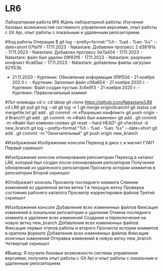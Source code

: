 # LR6
Лабораторная работа №6
#Цель лабораторной работы:
Изучение базовых возможностей системного управления версиями, опыт работы с Git Api, опыт работы с локальным и удаленным репозиторием.

#Ход работы
Операции
$ git log --pretty=format:"%h - %ad - %an: %s" --date=short
07faf1f - 17.11.2023 - Nataxtare: Добавлен прогресс 2
d38191a - 17.11.2023 - Nataxtare: Добавлен прогресс
0e7a404 - 17.11.2023 - Nataxtare: файл был удален
09f82f6 - 17.11.2023 - Nataxtare: разрешен конфликт
6ca65ac - 17.11.2023 - Nataxtare: добавлены файлы загрузки 921f53b
- 21.11.2020 - Куртяник: Обновление информации
0f9f50d - 21 ноября 202 0 г. - Куртяник: Заполнил файл
c08a654 - 21 ноября 2020 г. - Куртяник: Файл создан пустым
3c6e913 - 21 ноября 2020 г. - Куртяник: Первоначальный коммит

#Лог команды
cd с:
cd labop
git clone https://github.com/Nataxtare/LR6
cd LR6
git pull
git log --all
git log -n 1
git merge origin/branch1
git status
cat mergefile.txt
git add .
git commit -m «Разрешил конфликт»
git push origin -d Branch1
git add .
git commit -m «Файл был изменен»
git add .
git commit -m «Файл был изменен снова»
git reset --hard HEAD^
git checkout -b new_branch
git log --pretty=format:"%h - %ad - %an: %s" --date=short
git add .
git commit -m "Окончательный"
git push origin new_branch

#Изображения
Изображение консоли
Переход в диск с и магнит ГУАП
Первый скриншот

#Изображения консоли
клонирования репозитории
Переход в каталог LR6, который был создан после клонирования репозитория
Получение обновлений из удаленного репозитория
Просмотр истории коммитов в репозитории
Второй скриншот

#Отображает консоль
Просмотр последнего коммита
Слияние изменений из удаленной ветки ветки 1 в текущую ветку
Проверка состояния рабочего каталога
Просмотр корректировки файлов
Третий скриншот

#Изображения консоли
Добавление всех измененных файлов
Фиксация изменений в локальном репозитории и удаление
Отмена последнего коммита и удаление всех изменений
Создание и переключение на новую ветку new_branch
Добавление всех измененных файлов
Фиксация первых этапов работы и второго
Просмотр истории коммитов в кратком формате
Добавление всех измененных файлов
Фиксация конечных изменений
Отправка изменений в новую ветку new_branch
Четвертый скриншот

#Вывод:
Я изучила базовые возможности системы управления версиями, получила опыт работы с Git Api и опыт работы с локальным и удаленным репозиторием.
